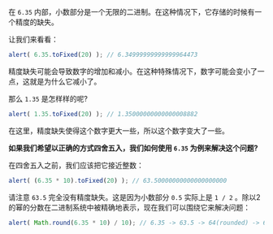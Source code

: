 在 `6.35` 内部，小数部分是一个无限的二进制。在这种情况下，它存储的时候有一个精度的缺失。

让我们来看看：

```js run
alert( 6.35.toFixed(20) ); // 6.34999999999999964473
```

精度缺失可能会导致数字的增加和减小。在这种特殊情况下，数字可能会变小了一点，这就是为什么它减小了。

那么 `1.35` 是怎样样的呢?

```js run
alert( 1.35.toFixed(20) ); // 1.35000000000000008882
```

在这里，精度缺失使得这个数字更大一些，所以这个数字变大了一些。

**如果我们希望以正确的方式四舍五入，我们如何使用 `6.35` 为例来解决这个问题?**

在四舍五入之前，我们应该把它接近整数：

```js run
alert( (6.35 * 10).toFixed(20) ); // 63.50000000000000000000
```

请注意 `63.5` 完全没有精度缺失。这是因为小数部分 `0.5` 实际上是 `1 / 2` 。除以2的幂的分数在二进制系统中被精确地表示，现在我们可以围绕它来解决问题：


```js run
alert( Math.round(6.35 * 10) / 10); // 6.35 -> 63.5 -> 64(rounded) -> 6.4
```

